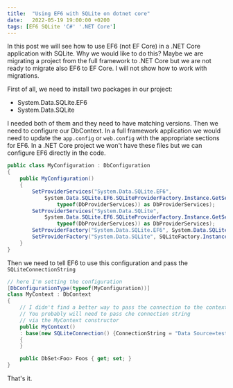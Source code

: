 ```yaml
---
title:  "Using EF6 with SQLite on dotnet core"
date:   2022-05-19 19:00:00 +0200
tags: [EF6 SQLite 'C#' '.NET Core']
---
```


In this post we will see how to use EF6 (not EF Core) in a .NET Core application with SQLite. Why we would like to do this? Maybe we are migrating a project from the full framework to .NET Core but we are not ready to migrate also EF6 to EF Core. I will not show how to work with migrations.

First of all, we need to install two packages in our project:
- System.Data.SQLite.EF6
- System.Data.SQLite

<!-- truncate -->

I needed both of them and they need to have matching versions. Then we need to configure our DbContext. In a full framework application we would need to update the `app.config` or `web.config` with the appropriate sections for EF6. In a .NET Core project we won't have these files but we can configure EF6 directly in the code.

```csharp
public class MyConfiguration : DbConfiguration
{
    public MyConfiguration()
    {
        SetProviderServices("System.Data.SQLite.EF6",
            System.Data.SQLite.EF6.SQLiteProviderFactory.Instance.GetService(
                typeof(DbProviderServices)) as DbProviderServices);
        SetProviderServices("System.Data.SQLite",
            System.Data.SQLite.EF6.SQLiteProviderFactory.Instance.GetService(
                typeof(DbProviderServices)) as DbProviderServices);
        SetProviderFactory("System.Data.SQLite.EF6", System.Data.SQLite.EF6.SQLiteProviderFactory.Instance);
        SetProviderFactory("System.Data.SQLite", SQLiteFactory.Instance);
    }
}
```

Then we need to tell EF6 to use this configuration and pass the `SQLiteConnectionString`

```csharp
// here I'm setting the configuration
[DbConfigurationType(typeof(MyConfiguration))]
class MyContext : DbContext
{
    // I didn't find a better way to pass the connection to the context. 
    // You probably will need to pass che connection string 
    // via the MyContext constructor
    public MyContext() 
    : base(new SQLiteConnection() {ConnectionString = "Data Source=test.db"}, true)
    {
    }

    public DbSet<Foo> Foos { get; set; }
}
```

That's it. 
